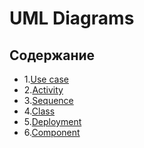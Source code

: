 # UML Diagrams
## Содержание 
- 1.[Use case](https://github.com/ParkhomenkoArtyom750504/Stat2Dota/tree/master/Diagrams/Use%20case)
- 2.[Activity](https://github.com/ParkhomenkoArtyom750504/Stat2Dota/tree/master/Diagrams/Activity)
- 3.[Sequence](https://github.com/ParkhomenkoArtyom750504/Stat2Dota/tree/master/Diagrams/Sequence)
- 4.[Class](https://github.com/ParkhomenkoArtyom750504/Stat2Dota/blob/master/Diagrams/Class/Class%20Diagram%20.png)
- 5.[Deployment](https://github.com/ParkhomenkoArtyom750504/Stat2Dota/blob/master/Diagrams/Deployment/Deployment.png)
- 6.[Component](https://github.com/ParkhomenkoArtyom750504/Stat2Dota/blob/master/Diagrams/Component/Component.png)
